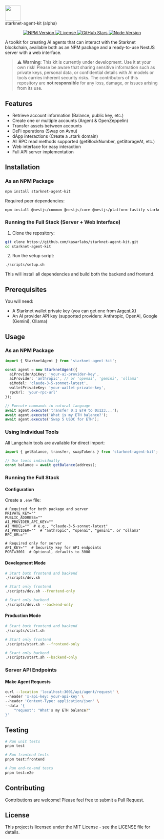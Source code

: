 # <div align="center">
 <img src="https://pbs.twimg.com/profile_images/1834202903189618688/N4J8emeY_400x400.png" width="50"><br>
 starknet-agent-kit (alpha)
</div>

<p align="center">
<a href="https://www.npmjs.com/package/starknet-agent-kit">
<img src="https://img.shields.io/npm/v/starknet-agent-kit.svg" alt="NPM Version" />
</a>
<a href="https://github.com/kasarlabs/starknet-agent-kit/blob/main/LICENSE">
<img src="https://img.shields.io/npm/l/starknet-agent-kit.svg" alt="License" />
</a>
<a href="https://github.com/kasarlabs/starknet-agent-kit/stargazers">
<img src="https://img.shields.io/github/stars/kasarlabs/starknet-agent-kit.svg" alt="GitHub Stars" />
</a>
<a href="https://nodejs.org">
<img src="https://img.shields.io/node/v/starknet-agent-kit.svg" alt="Node Version" />
</a>
</p>

A toolkit for creating AI agents that can interact with the Starknet blockchain, available both as an NPM package and a ready-to-use NestJS server with a web interface.

> ⚠️ **Warning**: This kit is currently under development. Use it at your own risk! Please be aware that sharing sensitive information such as private keys, personal data, or confidential details with AI models or tools carries inherent security risks. The contributors of this repository are **not responsible** for any loss, damage, or issues arising from its use.

## Features

- Retrieve account information (Balance, public key, etc.)
- Create one or multiple accounts (Argent & OpenZeppelin)
- Transfer assets between accounts
- DeFi operations (Swap on Avnu)
- dApp interactions (Create a .stark domain)
- All RPC read methods supported (getBlockNumber, getStorageAt, etc.)
- Web interface for easy interaction
- Full API server implementation

## Installation

### As an NPM Package

```bash
npm install starknet-agent-kit
```

Required peer dependencies:

```bash
npm install @nestjs/common @nestjs/core @nestjs/platform-fastify starknet @langchain/anthropic
```

### Running the Full Stack (Server + Web Interface)

1. Clone the repository:
```bash
git clone https://github.com/kasarlabs/starknet-agent-kit.git
cd starknet-agent-kit
```

2. Run the setup script:
```bash
./scripts/setup.sh
```

This will install all dependencies and build both the backend and frontend.

## Prerequisites

You will need:
- A Starknet wallet private key (you can get one from [Argent X](https://www.argent.xyz/argent-x))
- An AI provider API key (supported providers: Anthropic, OpenAI, Google (Gemini), Ollama)

## Usage

### As an NPM Package

```typescript
import { StarknetAgent } from 'starknet-agent-kit';

const agent = new StarknetAgent({
  aiProviderApiKey: 'your-ai-provider-key',
  aiProvider: 'anthropic', // or 'openai', 'gemini', 'ollama'
  aiModel: 'claude-3-5-sonnet-latest',
  walletPrivateKey: 'your-wallet-private-key',
  rpcUrl: 'your-rpc-url'
});

// Execute commands in natural language
await agent.execute('transfer 0.1 ETH to 0x123...');
await agent.execute('What is my ETH balance?');
await agent.execute('Swap 5 USDC for ETH');
```

### Using Individual Tools

All Langchain tools are available for direct import:

```typescript
import { getBalance, transfer, swapTokens } from 'starknet-agent-kit';

// Use tools individually
const balance = await getBalance(address);
```

### Running the Full Stack

#### Configuration

Create a `.env` file:
```env
# Required for both package and server
PRIVATE_KEY=""
PUBLIC_ADDRESS=""
AI_PROVIDER_API_KEY=""
AI_MODEL=""  # e.g., "claude-3-5-sonnet-latest"
AI_PROVIDER=""  # "anthropic", "openai", "gemini", or "ollama"
RPC_URL=""

# Required only for server
API_KEY=""  # Security key for API endpoints
PORT=3001  # Optional, defaults to 3000
```

#### Development Mode

```bash
# Start both frontend and backend
./scripts/dev.sh

# Start only frontend
./scripts/dev.sh --frontend-only

# Start only backend
./scripts/dev.sh --backend-only
```

#### Production Mode

```bash
# Start both frontend and backend
./scripts/start.sh

# Start only frontend
./scripts/start.sh --frontend-only

# Start only backend
./scripts/start.sh --backend-only
```

### Server API Endpoints

#### Make Agent Requests
```bash
curl --location 'localhost:3001/api/agent/request' \
--header 'x-api-key: your-api-key' \
--header 'Content-Type: application/json' \
--data '{
    "request": "What's my ETH balance?"
}'
```

## Testing

```bash
# Run unit tests
pnpm test

# Run frontend tests
pnpm test:frontend

# Run end-to-end tests
pnpm test:e2e
```

## Contributing

Contributions are welcome! Please feel free to submit a Pull Request.

## License

This project is licensed under the MIT License - see the LICENSE file for details.